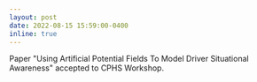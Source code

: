 ```yaml
---
layout: post
date: 2022-08-15 15:59:00-0400
inline: true
---
```


Paper "Using Artificial Potential Fields To Model Driver Situational Awareness" accepted to CPHS Workshop.
